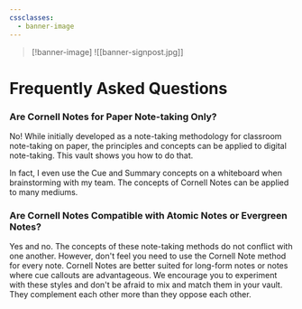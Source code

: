 ```yaml
---
cssclasses:
  - banner-image
---
```

>[!banner-image] ![[banner-signpost.jpg]]

# Frequently Asked Questions

### Are Cornell Notes for Paper Note-taking Only?
No! While initially developed as a note-taking methodology for classroom note-taking on paper, the principles and concepts can be applied to digital note-taking. This vault shows you how to do that.

In fact, I even use the Cue and Summary concepts on a whiteboard when brainstorming with my team. The concepts of Cornell Notes can be applied to many mediums.

### Are Cornell Notes Compatible with Atomic Notes or Evergreen Notes?
Yes and no. The concepts of these note-taking methods do not conflict with one another. However, don't feel you need to use the Cornell Note method for every note. Cornell Notes are better suited for long-form notes or notes where cue callouts are advantageous. We encourage you to experiment with these styles and don't be afraid to mix and match them in your vault. They complement each other more than they oppose each other. 


 